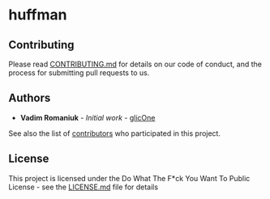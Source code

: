 # huffman

## Contributing

Please read [CONTRIBUTING.md](CONTRIBUTING.md) for details on our code of conduct, and the process for submitting pull requests to us.

## Authors

* **Vadim Romaniuk** - *Initial work* - [glicOne](https://github.com/RomaniukVadim)

See also the list of [contributors](https://github.com/RomaniukVadim/assembler/contributors) who participated in this project.

## License

This project is licensed under the Do What The F*ck You Want To Public License - see the [LICENSE.md](LICENSE.md) file for details
